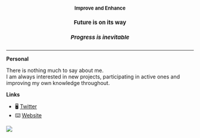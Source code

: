 <h3 align="center" style="font-size: 13px">
  Improve and Enhance
</h3>
<h4 align="center" style="font-size: 15px">
  Future is on its way
</h4>
<h5 align="center" style="font-size: 15px">
  Progress is inevitable
</h5>

<hr>

**Personal**

<p>There is nothing much to say about me. <br>I am always interested in new projects, participating in active ones and improving my own knowledge throughout.</p>

**Links**

- :desktop_computer: <a href="https://twitter.com/MachigattaDE">Twitter</a>
- :keyboard: <a href="https://machigatta.com/">Website</a>

![](https://komarev.com/ghpvc/?username=Machigatta&label=Profile+views&style=flat-square)
